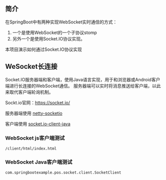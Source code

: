 
## 简介

在SpringBoot中有两种实现WebSocket实时通信的方式：

1. 一个是使用WebSocket的一个子协议stomp
2. 另外一个是使用Socket.IO协议实现。

本项目演示如何通过Socket.IO协议实现

## WeSocket长连接

Socket.IO服务器端和客户端，使用Java语言实现，用于和浏览器或Android客户端进行长连接的WebSocket通信。
服务器端可以实时将消息推送给客户端，以此来取代客户端轮询机制。

Sockt.io官网：<https://socket.io/>

服务器端使用 [netty-socketio](https://github.com/mrniko/netty-socketio)

客户端使用 [socket.io-client-java](https://github.com/socketio/socket.io-client-java)

### WebSocket js客户端测试

```
/client/html/index.html
```

### WebSocket Java客户端测试

```
com.springbootexample.pos.socket.client.SocketClient
```


